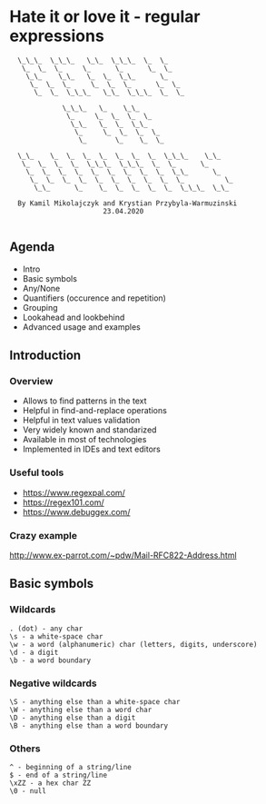 # Hate it or love it - regular expressions

```
  \_\_\_  \_\_\_   \_\_  \_\_\_  \_  \_
   \_  \_  \_     \_      \_      \_  \_
    \_\_    \_\_   \_  \_  \_\_      \_
     \_  \_  \_     \_  \_  \_      \_  \_
      \_  \_  \_\_\_   \_\_  \_\_\_  \_  \_
      
             \_\_\_   \_    \_\_    
              \_     \_  \_  \_  \_  
               \_\_   \_  \_  \_\_    
                \_     \_  \_  \_  \_   
                 \_       \_    \_  \_  
          
  \_\_    \_  \_  \_  \_  \_  \_  \_  \_\_\_    \_\_
   \_  \_  \_  \_  \_\_\_  \_\_\_  \_  \_      \_
    \_  \_  \_  \_  \_  \_  \_  \_  \_  \_\_      \_
     \_  \_  \_  \_  \_  \_  \_  \_  \_  \_          \_
      \_\_      \_    \_  \_  \_  \_  \_  \_\_\_  \_\_
      
  By Kamil Mikolajczyk and Krystian Przybyla-Warmuzinski
                       23.04.2020
  
```

## Agenda
* Intro
* Basic symbols
* Any/None
* Quantifiers (occurence and repetition)
* Grouping
* Lookahead and lookbehind
* Advanced usage and examples

## Introduction
### Overview
* Allows to find patterns in the text
* Helpful in find-and-replace operations
* Helpful in text values validation
* Very widely known and standarized
* Available in most of technologies
* Implemented in IDEs and text editors

### Useful tools
* https://www.regexpal.com/
* https://regex101.com/
* https://www.debuggex.com/

### Crazy example
http://www.ex-parrot.com/~pdw/Mail-RFC822-Address.html

## Basic symbols
### Wildcards
```
. (dot) - any char
\s - a white-space char
\w - a word (alphanumeric) char (letters, digits, underscore) 
\d - a digit
\b - a word boundary
```

### Negative wildcards
```
\S - anything else than a white-space char
\W - anything else than a word char
\D - anything else than a digit
\B - anything else than a word boundary
```

### Others
```
^ - beginning of a string/line
$ - end of a string/line
\xZZ - a hex char ZZ
\0 - null
```
